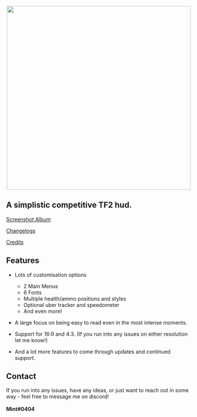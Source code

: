
<p align="center">
    <img src="https://user-images.githubusercontent.com/128992555/228401876-c5b25765-8207-4430-ad2c-f18313d32593.png" width=500px>
</p>

## A simplistic competitive TF2 hud.
[Screenshot Album](https://imgur.com/a/UhhE9IM)

[Changelogs](https://github.com/Mint-tf/minthud/commits/master)

[Credits](https://github.com/Mint-tf/minthud/blob/master/credits.md)

## Features

- Lots of customisation options

  - 2 Main Menus
  - 6 Fonts
  - Multiple health/ammo positions and styles
  - Optional uber tracker and speedometer
  - And even more!

- A large focus on being easy to read even in the most intense moments.

- Support for 16:9 and 4:3. (If you run into any issues on either resolution let me know!)

- And a lot more features to come through updates and continued support.

## Contact

If you run into any issues, have any ideas, or just want to reach out in some way - feel free to message me on discord!
</br>
</br>
**Mint#0404**
